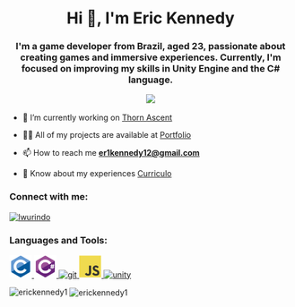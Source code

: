 <h1 align="center">Hi 👋, I'm Eric Kennedy</h1>
<h3 align="center">I'm a game developer from Brazil, aged 23, passionate about creating games and immersive experiences. Currently, I'm focused on improving my skills in Unity Engine and the C# language.</h3>

<p align="center">
  <img src="[url_da_sua_imagem](https://img.itch.zone/aW1nLzE2NDE2ODg4LnBuZw==/original/OjcQTy.png)">
</p>

- 🔭 I’m currently working on [Thorn Ascent](https://github.com/erickennedy1/Dark-Ascent)

- 👨‍💻 All of my projects are available at [Portfolio](https://pleasant-canvas-dc5.notion.site/Portf-lio-c89f4e11fcd24b499a846e590efdd606)

- 📫 How to reach me **er1kennedy12@gmail.com**

- 📄 Know about my experiences [Curriculo](https://pleasant-canvas-dc5.notion.site/Curr-culo-e1745798ef6449098fc088cf6e065e52?pvs=74)

<h3 align="left">Connect with me:</h3>
<p align="left">
<a href="https://linkedin.com/in/lwurindo" target="blank"><img align="center" src="https://raw.githubusercontent.com/rahuldkjain/github-profile-readme-generator/master/src/images/icons/Social/linked-in-alt.svg" alt="lwurindo" height="30" width="40" /></a>
</p>

<h3 align="left">Languages and Tools:</h3>
<p align="left"> <a href="https://www.cprogramming.com/" target="_blank" rel="noreferrer"> <img src="https://raw.githubusercontent.com/devicons/devicon/master/icons/c/c-original.svg" alt="c" width="40" height="40"/> </a> <a href="https://www.w3schools.com/cs/" target="_blank" rel="noreferrer"> <img src="https://raw.githubusercontent.com/devicons/devicon/master/icons/csharp/csharp-original.svg" alt="csharp" width="40" height="40"/> </a> <a href="https://git-scm.com/" target="_blank" rel="noreferrer"> <img src="https://www.vectorlogo.zone/logos/git-scm/git-scm-icon.svg" alt="git" width="40" height="40"/> </a> <a href="https://developer.mozilla.org/en-US/docs/Web/JavaScript" target="_blank" rel="noreferrer"> <img src="https://raw.githubusercontent.com/devicons/devicon/master/icons/javascript/javascript-original.svg" alt="javascript" width="40" height="40"/> </a> <a href="https://unity.com/" target="_blank" rel="noreferrer"> <img src="https://www.vectorlogo.zone/logos/unity3d/unity3d-icon.svg" alt="unity" width="40" height="40"/> </a> </p>

<p><img align="left" src="https://github-readme-stats.vercel.app/api/top-langs?username=erickennedy1&show_icons=true&locale=en&layout=compact" alt="erickennedy1" /></p>

<p>&nbsp;<img align="center" src="https://github-readme-stats.vercel.app/api?username=erickennedy1&show_icons=true&locale=en" alt="erickennedy1" /></p>
